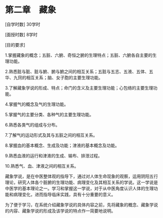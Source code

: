 # 第二章　藏象

[自学时数] 30学时

[面授时数] 8学时

[目的要求]

1.掌握藏象的概念；五脏、六腑、奇恒之腑的生理特点；五脏、六腑各自主要的生理功能。

2.熟悉脏与脏、脏与腑、腑与腑之间的相互关系；五脏与五志、五液、五体、五华、九窍的相互关系；脑、女子胞的主要生理功能。

3.了解藏象学说的形成、特点；命门的含义及主要生理功能；心包络的主要生理功能。

4.掌握气的概念及气的生理功能。

5.掌握气的主要分类、各种气的主要生理功能。

6.熟悉各类气的组成与分布。

7.了解气的运动形式及其与五脏之间的相互关系。

8.掌握血的基本概念、生成及功能；津液的基本概念及功能。

9.熟悉血液的运行和津液的生成、输布、排泄过程。

10.熟悉气、血、津液之间的相互关系。

藏象学说，是在中医整体观的指导下，通过对人体生命现象的观察，运用阴阳五行理论，研究人体各个脏腑的生理功能、病理变化及其相互关系的学说。这一学说是中医学的基本理论之一。学习和掌握这一学说，对于从中医角度认识人体的生理功能和病理变化，进而指导临床实践，具有十分重要的意义。

为了便于学习，在系统介绍藏象学说的具体内容之前，先将藏象的概念、藏象学说的内容、藏象学说的形成及该学说的特点作一简要地说明。
